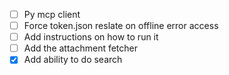 - [ ] Py mcp client
- [ ] Force token.json reslate on offline error access
- [ ] Add instructions on how to run it
- [ ] Add the attachment fetcher
- [x] Add ability to do search